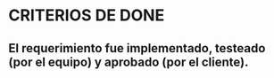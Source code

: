 # CRITERIOS DE DONE 
  ## El requerimiento fue implementado, testeado (por el equipo) y aprobado (por el cliente).
